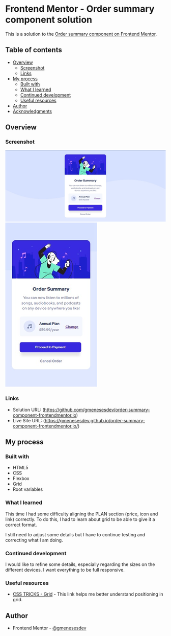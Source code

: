 # Frontend Mentor - Order summary component solution

This is a solution to the [Order summary component on Frontend Mentor](https://www.frontendmentor.io/challenges/order-summary-component-QlPmajDUj).

## Table of contents

- [Overview](#overview)
  - [Screenshot](#screenshot)
  - [Links](#links)
- [My process](#my-process)
  - [Built with](#built-with)
  - [What I learned](#what-i-learned)
  - [Continued development](#continued-development)
  - [Useful resources](#useful-resources)
- [Author](#author)
- [Acknowledgments](#acknowledgments)

## Overview

### Screenshot

![](./desktop.jpg)
![](./mobile.jpg)


### Links

- Solution URL: (https://github.com/gmenesesdev/order-summary-component-frontendmentor.io)
- Live Site URL: (https://gmenesesdev.github.io/order-summary-component-frontendmentor.io/)

## My process

### Built with

- HTML5
- CSS
- Flexbox
- Grid
- Root variables


### What I learned

This time I had some difficulty aligning the PLAN section (price, icon and link) correctly. To do this, I had to learn about grid to be able to give it a correct format.

I still need to adjust some details but I have to continue testing and correcting what I am doing.

### Continued development

I would like to refine some details, especially regarding the sizes on the different devices. I want everything to be full responsive.

### Useful resources

- [CSS TRICKS - Grid](https://css-tricks.com/snippets/css/complete-guide-grid/) - This link helps me better understand positioning in grid.

## Author

- Frontend Mentor - [@gmenesesdev](https://www.frontendmentor.io/profile/gmenesesdev)
